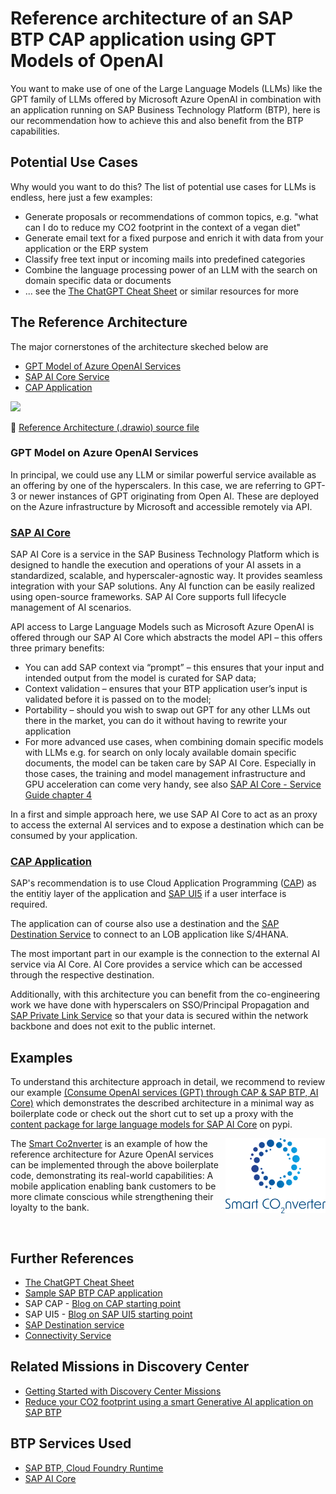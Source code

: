 # Reference architecture of an SAP BTP CAP application using GPT Models of OpenAI

<!-- dc-ref-arch-metadata : 
    {
        "id": "ref-arch-1-gpt",
        "name": "Reference architecture of an SAP BTP CAP application using GPT Models of OpenAI",
        "shortDescription": "Short Description Edited",
        "archDiagramLink": "https://discovery-center.cloud.sap/documents/cmis/json/5e5fd7b197b6556fa80bc826/root?objectId=kdkTmUwmTIai4cWh5qfr4EZAvSqLCqY7u5vN6mgZkNk",
        "tags": "SAP, BTP, CAP",
        "detailPageLink": "https://github.com/AvikChakraborty18/testGitContent/blob/mission/10-CustomizeSeniorityRulesToYourOwnRequirements/README.md"
    }
dc-ref-arch-metadata  -->

<!-- dc-ref-arch-long-description-start -->
You want to make use of one of the Large Language Models (LLMs) like the GPT family of LLMs offered by Microsoft Azure OpenAI in combination with an application running on SAP Business Technology Platform (BTP), here is our recommendation how to achieve this and also benefit from the BTP capabilities.
<!-- dc-ref-arch-long-description-end -->

## Potential Use Cases

Why would you want to do this? The list of potential use cases for LLMs is endless, here just a few examples:
* Generate proposals or recommendations of common topics, e.g. "what can I do to reduce my CO2 footprint in the context of a vegan diet"
* Generate email text for a fixed purpose and enrich it with data from your application or the ERP system
* Classify free text input or incoming mails into predefined categories
* Combine the language processing power of an LLM with the search on domain specific data or documents
* ... see the [The ChatGPT Cheat Sheet](https://drive.google.com/file/d/1OcHn2NWWnLGBCBLYsHg7xdOMVsehiuBK/view) or similar resources for more

## The Reference Architecture

The major cornerstones of the architecture skeched below are
* [GPT Model of Azure OpenAI Services](#gpt-model-of-openai)
* [SAP AI Core Service](#ai-core)
* [CAP Application](#cap-application)

![](https://proxybridgesdck5a4a61d1b6a0fc1.us2.hana.ondemand.com/proxybridge-sdc-k5a4a6-1.0.0/readonly/cmis/json/dcc6394dd6b8bed2eca641a5/root?objectId=kDDABnIip7Gm_zThn9_zB7apfsyrEU00KwdeSfb_CCo)

:link: [Reference Architecture (.drawio) source file](architectures/ReferenceArchitectureOpenAI-ChatGPT.drawio)

### GPT Model on Azure OpenAI Services

In principal, we could use any LLM or similar powerful service available as an offering by one of the hyperscalers. In this case, we are referring to GPT-3 or newer instances of GPT originating from Open AI. These are deployed on the Azure infrastructure by Microsoft and accessible remotely via API.

### [SAP AI Core](https://help.sap.com/docs/AI_CORE/2d6c5984063c40a59eda62f4a9135bee/88e007863ca545438e274cbf6ce2d7c6.html)

SAP AI Core is a service in the SAP Business Technology Platform which is designed to handle the execution and operations of your AI assets in a standardized, scalable, and hyperscaler-agnostic way. It provides seamless integration with your SAP solutions. Any AI function can be easily realized using open-source frameworks. SAP AI Core supports full lifecycle management of AI scenarios.

API access to Large Language Models such as Microsoft Azure OpenAI is offered through our SAP AI Core which abstracts the model API – this offers three primary benefits: 
* You can add SAP context via “prompt” – this ensures that your input and intended output from the model is curated for SAP data;
* Context validation – ensures that your BTP application user’s input is validated before it is passed on to the model;
* Portability – should you wish to swap out GPT for any other LLMs out there in the market, you can do it without having to rewrite your application 
* For more advanced use cases, when combining domain specific models with LLMs e.g. for search on only localy available domain specific documents, the model can be taken care by SAP AI Core. Especially in those cases, the training and model management infrastructure and  GPU acceleration can come very handy, see also [SAP AI Core - Service Guide chapter 4](https://help.sap.com/doc/c31b38b32a5d4e07a4488cb0f8bb55d9/CLOUD/en-US/f17fa8568d0448c685f2a0301061a6ee.pdf)

In a first and simple approach here, we use SAP AI Core to act as an proxy to access the external AI services and to expose a destination which can be consumed by your application.

### [CAP Application](https://cap.cloud.sap/docs/)

SAP's recommendation is to use Cloud Application Programming ([CAP](https://cap.cloud.sap/docs/)) as the entitiy layer of the application and [SAP UI5](https://ui5.sap.com/) if a user interface is required. 

The application can of course also use a destination and the [SAP Destination Service](https://discovery-center.cloud.sap/serviceCatalog/destination?service_plan=lite&region=all&commercialModel=cloud) to connect to an LOB application like S/4HANA.

The most important part in our example is the connection to the external AI service via AI Core. AI Core provides a service which can be accessed through the respective destination.

Additionally, with this architecture you can benefit from the co-engineering work we have done with hyperscalers on SSO/Principal Propagation and [SAP Private Link Service](https://help.sap.com/docs/PRIVATE_LINK/42acd88cb4134ba2a7d3e0e62c9fe6cf/6c7c8a9282e344979295efb882637cd4.html) so that your data is secured within the network backbone and does not exit to the public internet.

## Examples

To understand this architecture approach in detail, we recommend to review our example [(Consume OpenAI services (GPT) through CAP & SAP BTP, AI Core)](https://github.com/SAP-samples/azure-openai-aicore-cap-api) which demonstrates the described architecture in a minimal way as boilerplate code or check out the short cut to set up a proxy with the [content package for large language models for SAP AI Core](https://pypi.org/project/sap-ai-core-llm/) on pypi.

[<img src="https://github.com/SAP-samples/smart-co2nverter-ai/raw/main/documentation/assets/smart_co2nverter_logo.png" alt="logo" align="right" width="160" />](https://github.com/SAP-samples/smart-co2nverter-ai/)

The [Smart Co2nverter](https://github.com/SAP-samples/smart-co2nverter-ai) is an example of how the reference architecture for Azure OpenAI services can be implemented through the above boilerplate code, demonstrating its real-world capabilities: A mobile application enabling bank customers to be more climate conscious while strengthening their loyalty to the bank.

<br clear="right"/>

## Further References
 <!-- dc-ref-arch-resources-start -->
* [The ChatGPT Cheat Sheet](https://drive.google.com/file/d/1OcHn2NWWnLGBCBLYsHg7xdOMVsehiuBK/view) <!-- dc-res-metadata: {"description":  "Some Description 1 Edited 1"} dc-res-metadata -->
* [Sample SAP BTP CAP application](https://github.com/SAP-samples/btp-build-resilient-apps)  <!-- dc-res-metadata: {"description":  "Some Description 2 Edited 2"} dc-res-metadata -->
* SAP CAP - [Blog on CAP starting point](https://blogs.sap.com/2018/10/10/application-programming-model-start-here/)
* SAP UI5 - [Blog on SAP UI5 starting point](https://blogs.sap.com/2021/08/23/what-is-sapui5/)
* [SAP Destination service](https://discovery-center.cloud.sap/serviceCatalog/destination?service_plan=lite&region=all&commercialModel=cloud)
* [Connectivity Service](https://discovery-center.cloud.sap/serviceCatalog/connectivity-service?service_plan=lite&region=all&commercialModel=cloud)
<!-- dc-ref-arch-resources-end -->

## Related Missions in Discovery Center
<!-- dc-ref-arch-related-missions-start -->
* [Getting Started with Discovery Center Missions](https://discovery-center.cloud.sap/missiondetail/3918/3389/)
* [Reduce your CO2 footprint using a smart Generative AI application on SAP BTP](https://discovery-center.cloud.sap/missiondetail/4264/4522/)
<!-- dc-ref-arch-related-missions-end -->

## BTP Services Used
<!-- dc-ref-arch-services-start -->
* [SAP BTP, Cloud Foundry Runtime](https://discovery-center.cloud.sap/serviceCatalog/cloud-foundry-runtime/)
* [SAP AI Core](https://discovery-center.cloud.sap/serviceCatalog/sap-ai-core/)
<!-- dc-ref-arch-services-end -->
